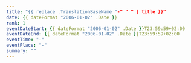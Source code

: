 ```yaml
---
title: "{{ replace .TranslationBaseName "-" " " | title }}"
date: {{ dateFormat "2006-01-02" .Date }}
rank: 1
eventDateStart: {{ dateFormat "2006-01-02" .Date }}T23:59:59+02:00
eventDateEnd: {{ dateFormat "2006-01-02" .Date }}T23:59:59+02:00
eventTime: "-"
eventPlace: "-"
summary: ""
---
```

